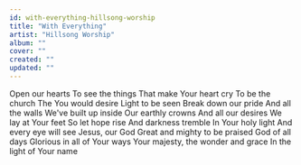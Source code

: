 ```yaml
---
id: with-everything-hillsong-worship
title: "With Everything"
artist: "Hillsong Worship"
album: ""
cover: ""
created: ""
updated: ""
---
```


Open our hearts
To see the things
That make Your heart cry
To be the church
The You would desire
Light to be seen
Break down our pride
And all the walls
We've built up inside
Our earthly crowns
And all our desires
We lay at Your feet
So let hope rise
And darkness tremble
In Your holy light
And every eye will see
Jesus, our God
Great and mighty to be praised
God of all days
Glorious in all of Your ways
Your majesty, the wonder and grace
In the light of Your name